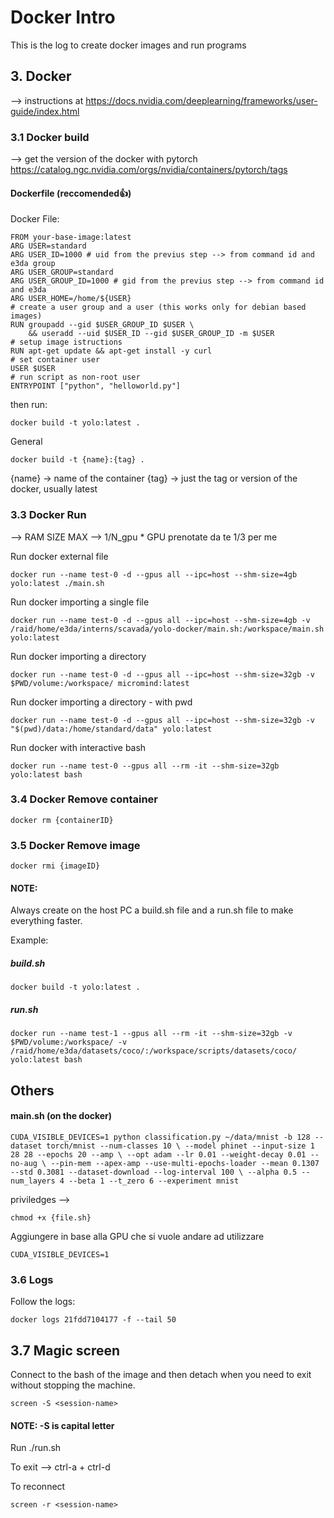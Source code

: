# Docker Intro
This is the log to create docker images and run programs

## 3. Docker

--> instructions at https://docs.nvidia.com/deeplearning/frameworks/user-guide/index.html

### 3.1 Docker build

--> get the version of the docker with pytorch https://catalog.ngc.nvidia.com/orgs/nvidia/containers/pytorch/tags

#### Dockerfile (reccomended👍)

Docker File:

```
FROM your-base-image:latest
ARG USER=standard
ARG USER_ID=1000 # uid from the previus step --> from command id and e3da group
ARG USER_GROUP=standard
ARG USER_GROUP_ID=1000 # gid from the previus step --> from command id and e3da
ARG USER_HOME=/home/${USER}
# create a user group and a user (this works only for debian based images)
RUN groupadd --gid $USER_GROUP_ID $USER \
    && useradd --uid $USER_ID --gid $USER_GROUP_ID -m $USER
# setup image istructions
RUN apt-get update && apt-get install -y curl
# set container user
USER $USER
# run script as non-root user
ENTRYPOINT ["python", "helloworld.py"]
```

then run:
```
docker build -t yolo:latest .
```

General
```
docker build -t {name}:{tag} .
```
{name} -> name of the container
{tag} -> just the tag or version of the docker, usually latest

### 3.3 Docker Run 

--> RAM SIZE MAX --> 1/N_gpu * GPU prenotate da te
1/3 per me

Run docker external file
```
docker run --name test-0 -d --gpus all --ipc=host --shm-size=4gb yolo:latest ./main.sh
```

Run docker importing a single file
```
docker run --name test-0 -d --gpus all --ipc=host --shm-size=4gb -v /raid/home/e3da/interns/scavada/yolo-docker/main.sh:/workspace/main.sh yolo:latest
```

Run docker importing a directory
```
docker run --name test-0 -d --gpus all --ipc=host --shm-size=32gb -v $PWD/volume:/workspace/ micromind:latest
```

Run docker importing a directory - with pwd
```
docker run --name test-0 -d --gpus all --ipc=host --shm-size=32gb -v "$(pwd)/data:/home/standard/data" yolo:latest
```

Run docker with interactive bash
```
docker run --name test-0 --gpus all --rm -it --shm-size=32gb yolo:latest bash
```

### 3.4 Docker Remove container

```
docker rm {containerID}
```

### 3.5 Docker Remove image
```
docker rmi {imageID}
```


#### NOTE:
Always create on the host PC a build.sh file and a run.sh file to make everything faster.

Example:

##### build.sh
```
docker build -t yolo:latest .
```

##### run.sh
```
docker run --name test-1 --gpus all --rm -it --shm-size=32gb -v $PWD/volume:/workspace/ -v /raid/home/e3da/datasets/coco/:/workspace/scripts/datasets/coco/ yolo:latest bash
```


## Others

#### main.sh (on the docker)

```
CUDA_VISIBLE_DEVICES=1 python classification.py ~/data/mnist -b 128 --dataset torch/mnist --num-classes 10 \ --model phinet --input-size 1 28 28 --epochs 20 --amp \ --opt adam --lr 0.01 --weight-decay 0.01 --no-aug \ --pin-mem --apex-amp --use-multi-epochs-loader --mean 0.1307 --std 0.3081 --dataset-download --log-interval 100 \ --alpha 0.5 --num_layers 4 --beta 1 --t_zero 6 --experiment mnist
```

priviledges --> 
```
chmod +x {file.sh}
```

Aggiungere in base alla GPU che si vuole andare ad utilizzare
```
CUDA_VISIBLE_DEVICES=1
```

### 3.6 Logs

Follow the logs:
```
docker logs 21fdd7104177 -f --tail 50
```

## 3.7 Magic screen

Connect to the bash of the image and then detach when you need to exit without stopping the machine.

```
screen -S <session-name>
```

#### NOTE: -S is capital letter

Run ./run.sh

To exit --> ctrl-a + ctrl-d

To reconnect

```
screen -r <session-name>
```